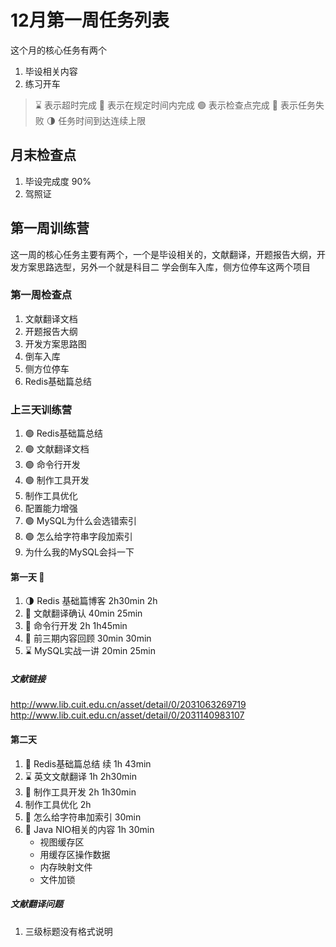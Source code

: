 # 12月第一周任务列表
这个月的核心任务有两个
1. 毕设相关内容
2. 练习开车

> ⌛️ 表示超时完成
> 🍻 表示在规定时间内完成
> 🟢 表示检查点完成
> 🔴 表示任务失败
> 🌗 任务时间到达连续上限
## 月末检查点
1. 毕设完成度 90%
2. 驾照证
## 第一周训练营
这一周的核心任务主要有两个，一个是毕设相关的，文献翻译，开题报告大纲，开发方案思路选型，另外一个就是科目二 学会倒车入库，侧方位停车这两个项目
### 第一周检查点
1. 文献翻译文档
2. 开题报告大纲
3. 开发方案思路图
4. 倒车入库
5. 侧方位停车
6. Redis基础篇总结
### 上三天训练营
1. 🟢 Redis基础篇总结
2. 🟢 文献翻译文档
3. 🟢 命令行开发
4. 🟢 制作工具开发
5. 制作工具优化
6. 配置能力增强
7. 🟢 MySQL为什么会选错索引
8. 🟢 怎么给字符串字段加索引
9. 为什么我的MySQL会抖一下
#### 第一天 🍻
1. 🌗 Redis 基础篇博客 2h30min  2h
2. 🍻 文献翻译确认 40min 25min
3. 🍻 命令行开发 2h 1h45min
4. 🍻 前三期内容回顾 30min 30min
5. ⌛️ MySQL实战一讲 20min 25min
##### 文献链接
http://www.lib.cuit.edu.cn/asset/detail/0/2031063269719
http://www.lib.cuit.edu.cn/asset/detail/0/2031140983107
#### 第二天
1. 🍻 Redis基础篇总结 续 1h 43min
2. ⌛️ 英文文献翻译 1h 2h30min
3. 🍻 制作工具开发 2h 1h30min
4. 制作工具优化 2h
5. 🍻 怎么给字符串加索引 30min
6. 🍻 Java NIO相关的内容 1h 30min
	- 视图缓存区
	- 用缓存区操作数据
	- 内存映射文件
	- 文件加锁
##### 文献翻译问题
1. 三级标题没有格式说明







